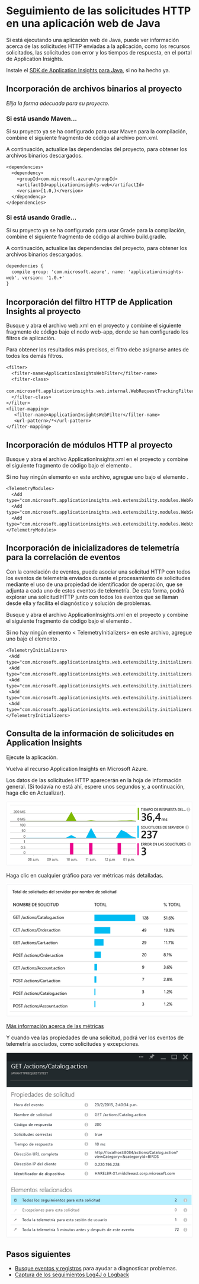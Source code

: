 <properties 
	pageTitle="Seguimiento de las solicitudes HTTP en una aplicación web de Java" 
	description="Application Insights permite medir el rendimiento de la aplicación web de Java en web." 
	services="application-insights" 
    documentationCenter=""
	authors="alancameronwills" 
	manager="douge"/>

<tags 
	ms.service="application-insights" 
	ms.workload="tbd" 
	ms.tgt_pltfrm="ibiza" 
	ms.devlang="na" 
	ms.topic="article" 
	ms.date="10/21/2015" 
	ms.author="awills"/>
 
# Seguimiento de las solicitudes HTTP en una aplicación web de Java

Si está ejecutando una aplicación web de Java, puede ver información acerca de las solicitudes HTTP enviadas a la aplicación, como los recursos solicitados, las solicitudes con error y los tiempos de respuesta, en el portal de Application Insights.

Instale el [SDK de Application Insights para Java][java], si no ha hecho ya.


## Incorporación de archivos binarios al proyecto

*Elija la forma adecuada para su proyecto.*

### Si está usando Maven...

Si su proyecto ya se ha configurado para usar Maven para la compilación, combine el siguiente fragmento de código al archivo pom.xml.

A continuación, actualice las dependencias del proyecto, para obtener los archivos binarios descargados.

    <dependencies>
      <dependency>
        <groupId>com.microsoft.azure</groupId>
        <artifactId>applicationinsights-web</artifactId>
        <version>[1.0,)</version>
      </dependency>
    </dependencies>

### Si está usando Gradle...

Si su proyecto ya se ha configurado para usar Grade para la compilación, combine el siguiente fragmento de código al archivo build.gradle.

A continuación, actualice las dependencias del proyecto, para obtener los archivos binarios descargados.

    dependencies {
      compile group: 'com.microsoft.azure', name: 'applicationinsights-web', version: '1.0.+'
    }

## Incorporación del filtro HTTP de Application Insights al proyecto

Busque y abra el archivo web.xml en el proyecto y combine el siguiente fragmento de código bajo el nodo web-app, donde se han configurado los filtros de aplicación.

Para obtener los resultados más precisos, el filtro debe asignarse antes de todos los demás filtros.

    <filter>
      <filter-name>ApplicationInsightsWebFilter</filter-name>
      <filter-class>
        com.microsoft.applicationinsights.web.internal.WebRequestTrackingFilter
      </filter-class>
    </filter>
    <filter-mapping>
       <filter-name>ApplicationInsightsWebFilter</filter-name>
       <url-pattern>/*</url-pattern>
    </filter-mapping>

## Incorporación de módulos HTTP al proyecto

Busque y abra el archivo ApplicationInsights.xml en el proyecto y combine el siguiente fragmento de código bajo el elemento <TelemetryModules>.

Si no hay ningún elemento <TelemetryModules> en este archivo, agregue uno bajo el elemento <ApplicationInsights>.

    <TelemetryModules>
      <Add type="com.microsoft.applicationinsights.web.extensibility.modules.WebRequestTrackingTelemetryModule"/>
      <Add type="com.microsoft.applicationinsights.web.extensibility.modules.WebSessionTrackingTelemetryModule"/>
      <Add type="com.microsoft.applicationinsights.web.extensibility.modules.WebUserTrackingTelemetryModule"/>
    </TelemetryModules>

## Incorporación de inicializadores de telemetría para la correlación de eventos

Con la correlación de eventos, puede asociar una solicitud HTTP con todos los eventos de telemetría enviados durante el procesamiento de solicitudes mediante el uso de una propiedad de identificador de operación, que se adjunta a cada uno de estos eventos de telemetría. De esta forma, podrá explorar una solicitud HTTP junto con todos los eventos que se llaman desde ella y facilita el diagnóstico y solución de problemas.

Busque y abra el archivo ApplicationInsights.xml en el proyecto y combine el siguiente fragmento de código bajo el elemento <TelemetryInitializers>.

Si no hay ningún elemento < TelemetryInitializers> en este archivo, agregue uno bajo el elemento <ApplicationInsights>.

    <TelemetryInitializers>
     <Add  type="com.microsoft.applicationinsights.web.extensibility.initializers.WebOperationIdTelemetryInitializer"/>
     <Add type="com.microsoft.applicationinsights.web.extensibility.initializers.WebOperationNameTelemetryInitializer"/>
     <Add type="com.microsoft.applicationinsights.web.extensibility.initializers.WebSessionTelemetryInitializer"/>
     <Add type="com.microsoft.applicationinsights.web.extensibility.initializers.WebUserTelemetryInitializer"/>
     <Add type="com.microsoft.applicationinsights.web.extensibility.initializers.WebUserAgentTelemetryInitializer"/>
    </TelemetryInitializers>


## Consulta de la información de solicitudes en Application Insights

Ejecute la aplicación.

Vuelva al recurso Application Insights en Microsoft Azure.

Los datos de las solicitudes HTTP aparecerán en la hoja de información general. (Si todavía no está ahí, espere unos segundos y, a continuación, haga clic en Actualizar).

![](./media/app-insights-java-track-http-requests/5-results.png)
 

Haga clic en cualquier gráfico para ver métricas más detalladas.

![](./media/app-insights-java-track-http-requests/6-barchart.png)


[Más información acerca de las métricas][metrics]

 

Y cuando vea las propiedades de una solicitud, podrá ver los eventos de telemetría asociados, como solicitudes y excepciones.
 
![](./media/app-insights-java-track-http-requests/7-instance.png)




## Pasos siguientes

* [Busque eventos y registros][diagnostic] para ayudar a diagnosticar problemas.
* [Captura de los seguimientos Log4J o Logback][javalogs]



<!--Link references-->

[diagnostic]: app-insights-diagnostic-search.md
[java]: app-insights-java-get-started.md
[javalogs]: app-insights-java-trace-logs.md
[metrics]: app-insights-metrics-explorer.md

 

<!---HONumber=Nov15_HO1-->